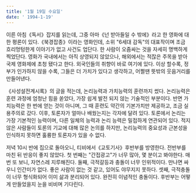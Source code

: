 ```yaml
---
title: '1월 19일 수요일'
date: ' 1994-1-19'
---
```

이른 아침《독서》잡지를 읽는데, 그중 아마《넌 받아들일 수 밖에》라고 한 영화에 대한 평론이 있다.《북경잡종》이라는 영화인데, 소위 "6세대 감독"의 대표작이며 조금 흐리멍텅한게 이야기가 없고 사건도 업단다. 한 사람이 오줌싸는 것을 자세히 명백하게 찍었단다. 영화가 국내에서는 아직 상영되지 않았으나, 해외에서는 적잖은 주목을 받아 국제 영화제에 초청 됐다고 한다. 외국인들의 취향이 바로 여기에 있다. 이상 할수록, 정부가 인가하지 않을 수록, 그들은 더 가치가 있다고 생각하고, 어쩔땐 뜻밖의 웃음거리를 만들어낸다.

《사성설전계시록》의 글을 적는데, 논리능력과 가치능력의 훈련까지 썼다. 논리능력은 훈련 과정에 엄청난 힘을 쏟았다, 가장 쉽게 발전 되지 않는 기술적인 부분이다. 반면 가치능력은 한 번에 얻는 것이 아니며, 그 때 훈련도 약간의 기본가치만 제공하고, 조금 실용주의로 갔다. 이후, 토론자가 얼마나 배웠는지는 각자에 달려 있다. 토론에서 논리는 가장 기본적인 능력이며, 다른 일체의 능력과 논리 능력은 밀접하게 연관되어 있다. 적지 않은 사람들이 토론의 기교에 대해 많은 논의를 하지만, 논리능력의 중요성과 근본성을 인식하지 못하면 훌륭한 토론자가 있을 수 없다.

저녁 10시 반에 집으로 돌아오니, 티비에서《교토기사》후반부를 방영한다. 전반부를 마친 뒤 반응이 좋지 않았다. 첫 번째는 "간접광고"가 너무 많아, 몇 분이고 봐야한다. 매번 또 보니, 자연스레 지루해진다. 둘째, 극적갈등과 충돌이 너무 인위적이다. 만나면 싸우니 인간미가 없다. 좋은 사람이 없는 것 같고, 있어도 야무지지 못하다. 셋째, 극적충돌이 너무 형식화되어 이미 삶과 분리되어 있다. 완전히 이념적인 충돌이다. 후반부는 어떻게 만들었을지 눈을 비비며 기다린다.
